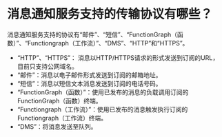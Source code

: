 # 消息通知服务支持的传输协议有哪些？<a name="ZH-CN_TOPIC_0043394859"></a>

消息通知服务支持的协议有“邮件”、“短信”、“FunctionGraph（函数）”、“Functiongraph（工作流）”、“DMS”、“HTTP”和“HTTPS”。

-   “HTTP”、“HTTPS”： 消息以HTTP/HTTPS请求的形式发送到订阅的URL，目前只支持公网域名。
-   “邮件”：消息以电子邮件形式发送到订阅的邮箱地址。
-   “短信”：消息以短信文本消息发送到订阅的电话号码。
-   “FunctionGraph（函数）”：使用已发布的消息的负载调用订阅的FunctionGraph（函数）终端。
-   “Functiongraph（工作流）”：使用已发布的消息触发执行订阅的Functiongraph（工作流）终端。
-   “DMS”：将消息发送至队列。

